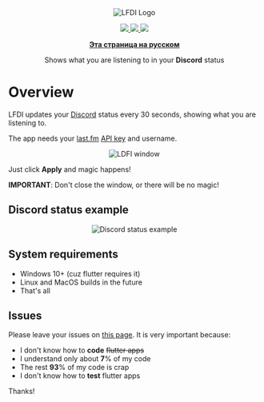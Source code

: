 <div align='center'>
  <img src="https://imgur.com/Nm4OzW0.png" alt="LFDI Logo"/>
</div>

<p align='center'>
  <a title="Made with Fluent Design" href="https://github.com/bdlukaa/fluent_ui">
    <img src="https://img.shields.io/badge/fluent-design-blue?style=flat-square&color=7A7574&labelColor=0078D7"/>
  </a>
  <a title="Coded on Flutter with love 💖" href="https://flutter.dev">
    <img src="https://img.shields.io/badge/flutter-v2.10.5-blue">
  </a>
  <a title="Thank you, Dart!" href="https://dart.dev">
    <img src="https://img.shields.io/badge/dart-v2.16.2-blue">
  </a>  
</p>

<div align='center'>

  **[Эта страница на русском](./docs/README_rus.md)**

</div>

<p align='center'>
Shows what you are listening to in your <b>Discord</b> status 
</p>

# Overview
LFDI updates your [Discord][Discord] status every 30 seconds, showing what you are listening to.

The app needs your [last.fm][last.fm] [API key][last.fm API key] and username.

[Discord]: https://discord.com/
[last.fm]: https://last.fm/
[last.fm API key]: https://www.last.fm/api/account/create

<div align='center'>

  ![LDFI window](https://i.imgur.com/5bDW7XO.png)

</div>

Just click **Apply** and magic happens!

**IMPORTANT**: Don't close the window, or there will be no magic!

## Discord status example
<div align='center'>

  ![Discord status example](https://i.imgur.com/G8GB9qk.png)

</div>

## System requirements
- Windows 10+ (cuz flutter requires it)
- Linux and MacOS builds in the future
- That's all

## Issues
Please leave your issues on [this page][issues]. It is very important because:
- I don't know how to **code** ~~flutter apps~~
- I understand only about **7**% of my code
- The rest **93**% of my code is crap
- I don't know how to **test** flutter apps

Thanks!

[issues]: https://github.com/tangenx/lfdi/issues